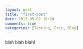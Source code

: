 ```yaml
---
layout: post
title: "first-post"
date: 2013-05-02 16:24
comments: true
categories: [Testing, Eric, Blog]
---
```


blah blah blah!